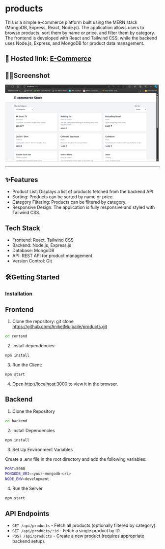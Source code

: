 ﻿# products
This is a simple e-commerce platform built using the MERN stack (MongoDB, Express, React, Node.js). The application allows users to browse products, sort them by name or price, and filter them by category. The frontend is developed with React and Tailwind CSS, while the backend uses Node.js, Express, and MongoDB for product data management.

## 🔗 Hosted link: [E-Commerce](https://products-eezk.vercel.app/)

## 🧑‍💻Screenshot
<img src="https://github.com/AniketMujbaile/products/blob/main/OutputScreenshot.png" width="500px">
<hr/>

## ✨Features
- Product List: Displays a list of products fetched from the backend API.
- Sorting: Products can be sorted by name or price.
- Category Filtering: Products can be filtered by category.
- Responsive Design: The application is fully responsive and styled with Tailwind CSS.

## Tech Stack
- Frontend: React, Tailwind CSS
- Backend: Node.js, Express.js
- Database: MongoDB
- API: REST API for product management
- Version Control: Git

## 🛠️Getting Started

### Installation

## Frontend
1. Clone the repository:
git clone https://github.com/AniketMujbaile/products.git

```bash
cd rontend
```

2. Install dependencies:
```bash
npm install
```

3. Run the Client:
```bash
npm start
```

4. Open [http://localhost:3000](http://localhost:3000) to view it in the browser.

## Backend

1. Clone the Repository

```bash
cd backend
```

2. Install Dependencies

```bash
npm install
```

3. Set Up Environment Variables

Create a .env file in the root directory and add the following variables:
 
 ```bash
PORT=5000
MONGODB_URI=<your-mongodb-uri>
NODE_ENV=development
```

4. Run the Server

```bash
npm start
```

## API Endpoints

- `GET /api/products` - Fetch all products (optionally filtered by category).
- `GET /api/products/:id` - Fetch a single product by ID.
- `POST /api/products` - Create a new product (requires appropriate backend setup).
 
